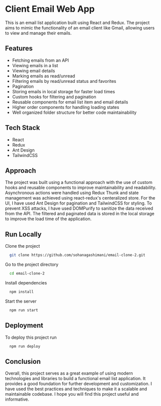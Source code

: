 # Client Email Web App

This is an email list application built using React and Redux. The project aims to mimic the functionality of an email client like Gmail, allowing users to view and manage their emails.

## Features

- Fetching emails from an API
- Viewing emails in a list
- Viewing email details
- Marking emails as read/unread
- Filtering emails by read/unread status and favorites
- Pagination
- Storing emails in local storage for faster load times
- Custom hooks for filtering and pagination
- Reusable components for email list item and email details
- Higher order components for handling loading states
- Well organized folder structure for better code maintainability

## Tech Stack

- React
- Redux
- Ant Design
- TailwindCSS

## Approach

The project was built using a functional approach with the use of custom hooks and reusable components to improve maintainability and readability. Asynchronous actions were handled using Redux Thunk and state management was achieved using react-redux's centeralized store. For the UI, I have used Ant Design for pagination and TailwindCSS for styling. To prevent XSS attacks, I have used DOMPurify to sanitize the data received from the API. The filtered and paginated data is stored in the local storage to improve the load time of the application.

## Run Locally

Clone the project

```bash
  git clone https://github.com/sohanagashimani/email-clone-2.git
```

Go to the project directory

```bash
  cd email-clone-2
```

Install dependencies

```bash
  npm install
```

Start the server

```bash
  npm run start
```

## Deployment

To deploy this project run

```bash
  npm run deploy
```

## Conclusion

Overall, this project serves as a great example of using modern technologies and libraries to build a functional email list application. It provides a good foundation for further development and customization. I have used the best practices and techniques to make it a scalable and maintainable codebase. I hope you will find this project useful and informative.
